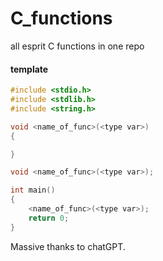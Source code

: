 # C_functions

all esprit C functions in one repo

#### template

```C
#include <stdio.h>
#include <stdlib.h>
#include <string.h>

void <name_of_func>(<type var>)
{

}

void <name_of_func>(<type var>);

int main()
{
    <name_of_func>(<type var>);
    return 0;
}
```

Massive thanks to chatGPT.
